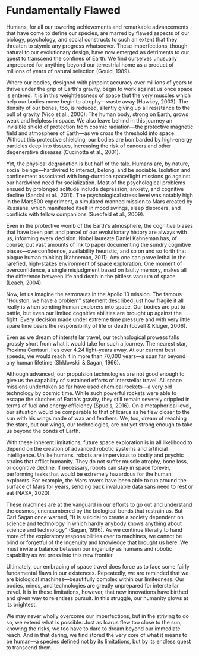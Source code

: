 # Fundamentally Flawed

Humans, for all our towering achievements and remarkable advancements that have come to define our species, are marred by flawed aspects of our biology, psychology, and social constructs to such an extent that they threaten to stymie any progress whatsoever. These imperfections, though natural to our evolutionary design, have now emerged as detriments to our quest to transcend the confines of Earth. We find ourselves unusually unprepared for anything beyond our terrestrial home as a product of millions of years of natural selection (Gould, 1989).

Where our bodies, designed with pinpoint accuracy over millions of years to thrive under the grip of Earth's gravity, begin to work against us once space is entered. It is in this weightlessness of space that the very muscles which help our bodies move begin to atrophy—waste away (Hawkey, 2003). The density of our bones, too, is reduced, silently giving up all resistance to the pull of gravity (Vico et al., 2000). The human body, strong on Earth, grows weak and helpless in space. We also leave behind in this journey an invisible shield of protection from cosmic radiation—the protective magnetic field and atmosphere of Earth—as we cross the threshold into space. Without this protective shielding, our bodies are bombarded by high-energy particles deep into tissues, increasing the risk of cancers and other degenerative diseases (Cucinotta et al., 2001).

Yet, the physical degradation is but half of the tale. Humans are, by nature, social beings—hardwired to interact, belong, and be sociable. Isolation and confinement associated with long-duration spaceflight missions go against our hardwired need for socialization. Most of the psychological problems ensued by prolonged solitude include depression, anxiety, and cognitive decline (Sandal et al., 2011). The psychological stress level was notably high in the Mars500 experiment, a simulated manned mission to Mars created by Russians, which manifested itself in mood swings, sleep disorders, and conflicts with fellow companions (Suedfeld et al., 2009).

Even in the protective womb of the Earth's atmosphere, the cognitive biases that have been part and parcel of our evolutionary history are always with us, informing every decision. Nobel laureate Daniel Kahneman has, of course, put vast amounts of ink to paper documenting the sundry cognitive biases—overconfidence, availability heuristic, and so on and so forth that plague human thinking (Kahneman, 2011). Any one can prove lethal in the rarefied, high-stakes environment of space exploration. One moment of overconfidence, a single misjudgment based on faulty memory, makes all the difference between life and death in the pitiless vacuum of space (Leach, 2004).

Now, let us imagine the astronauts in the Apollo 13 mission. The famous "Houston, we have a problem" statement described just how fragile it all really is when sending human explorers into space. Our bodies are put to battle, but even our limited cognitive abilities are brought up against the fight. Every decision made under extreme time pressure and with very little spare time bears the responsibility of life or death (Lovell & Kluger, 2006).

Even as we dream of interstellar travel, our technological prowess falls grossly short from what it would take for such a journey. The nearest star, Proxima Centauri, lies over 4.24 light-years away. At our current best speeds, we would reach it in more than 70,000 years—a span far beyond any human lifetime (Shklovskii & Sagan, 1966).

Although advanced, our propulsion technologies are not good enough to give us the capability of sustained efforts of interstellar travel. All space missions undertaken so far have used chemical rockets—a very old technology by cosmic time. While such powerful rockets were able to escape the clutches of Earth's gravity, they still remain severely crippled in terms of fuel and energy efficiency (Spudis, 2016). On a metaphorical level, our situation would be comparable to that of Icarus as he flew closer to the sun with his wings made of wax and feathers. We, too, dream of reaching the stars, but our wings, our technologies, are not yet strong enough to take us beyond the bonds of Earth.

With these inherent limitations, future space exploration is in all likelihood to depend on the creation of advanced robotic systems and artificial intelligence. Unlike humans, robots are impervious to bodily and psychic strains that afflict humanity. They do not suffer muscle atrophy, bone loss, or cognitive decline. If necessary, robots can stay in space forever, performing tasks that would be extremely hazardous for the human explorers. For example, the Mars rovers have been able to run around the surface of Mars for years, sending back invaluable data sans need to rest or eat (NASA, 2020).

These machines are at the vanguard in our efforts to go out and understand the cosmos, unencumbered by the biological bonds that restrain us. But Carl Sagan once warned, "It is suicidal to create a society dependent on science and technology in which hardly anybody knows anything about science and technology" (Sagan, 1996). As we continue literally to hand more of the exploratory responsibilities over to machines, we cannot be blind or forgetful of the ingenuity and knowledge that brought us here. We must invite a balance between our ingenuity as humans and robotic capability as we press into this new frontier.

Ultimately, our embracing of space travel does force us to face some fairly fundamental flaws in our existences. Repeatedly, we are reminded that we are biological machines—beautifully complex within our limitedness. Our bodies, minds, and technologies are greatly unprepared for interstellar travel. It is in these limitations, however, that new innovations have birthed and given way to relentless pursuit. In this struggle, our humanity glows at its brightest.

We may never wholly overcome our imperfections, but in the striving to do so, we extend what is possible. Just as Icarus flew too close to the sun, knowing the risks, we too have to dare to dream beyond our immediate reach. And in that daring, we find stored the very core of what it means to be human—a species defined not by its limitations, but by its endless quest to transcend them.
